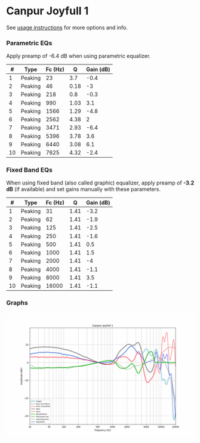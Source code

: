 # Canpur Joyfull 1
See [usage instructions](https://github.com/jaakkopasanen/AutoEq#usage) for more options and info.

### Parametric EQs
Apply preamp of -6.4 dB when using parametric equalizer.

|   # | Type    |   Fc (Hz) |    Q |   Gain (dB) |
|-----|---------|-----------|------|-------------|
|   1 | Peaking |        23 | 3.7  |        -0.4 |
|   2 | Peaking |        46 | 0.18 |        -3   |
|   3 | Peaking |       218 | 0.8  |        -0.3 |
|   4 | Peaking |       990 | 1.03 |         3.1 |
|   5 | Peaking |      1566 | 1.29 |        -4.8 |
|   6 | Peaking |      2562 | 4.38 |         2   |
|   7 | Peaking |      3471 | 2.93 |        -6.4 |
|   8 | Peaking |      5396 | 3.78 |         3.6 |
|   9 | Peaking |      6440 | 3.08 |         6.1 |
|  10 | Peaking |      7625 | 4.32 |        -2.4 |

### Fixed Band EQs
When using fixed band (also called graphic) equalizer, apply preamp of **-3.2 dB** (if available) and set gains manually with these parameters.

|   # | Type    |   Fc (Hz) |    Q |   Gain (dB) |
|-----|---------|-----------|------|-------------|
|   1 | Peaking |        31 | 1.41 |        -3.2 |
|   2 | Peaking |        62 | 1.41 |        -1.9 |
|   3 | Peaking |       125 | 1.41 |        -2.5 |
|   4 | Peaking |       250 | 1.41 |        -1.6 |
|   5 | Peaking |       500 | 1.41 |         0.5 |
|   6 | Peaking |      1000 | 1.41 |         1.5 |
|   7 | Peaking |      2000 | 1.41 |        -4   |
|   8 | Peaking |      4000 | 1.41 |        -1.1 |
|   9 | Peaking |      8000 | 1.41 |         3.5 |
|  10 | Peaking |     16000 | 1.41 |        -1.1 |

### Graphs
![](./Canpur%20Joyfull%201.png)
